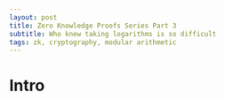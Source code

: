 ```yaml
---
layout: post
title: Zero Knowledge Proofs Series Part 3
subtitle: Who knew taking logarithms is so difficult
tags: zk, cryptography, modular arithmetic
---
```


# Intro
